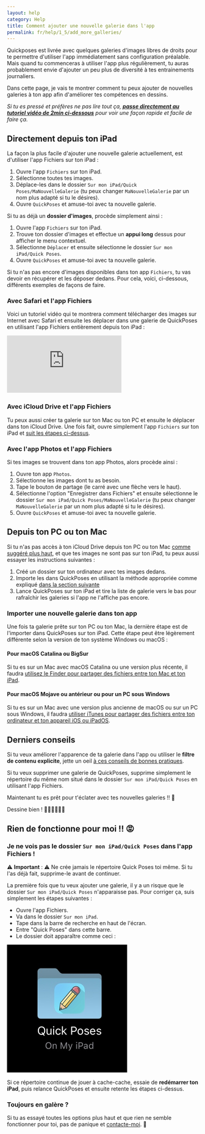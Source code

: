 ```yaml
---
layout: help
category: Help
title: Comment ajouter une nouvelle galerie dans l'app
permalink: fr/help/1_5/add_more_galleries/
---
```


Quickposes est livrée avec quelques galeries d'images libres de droits pour te permettre d'utiliser l'app immédiatement sans configuration préalable. Mais quand tu commenceras à utiliser l'app plus régulièrement, tu auras probablement envie d'ajouter un peu plus de diversité à tes entrainements journaliers.

Dans cette page, je vais te montrer comment tu peux ajouter de nouvelles galeries à ton app afin d'améliorer tes compétences en dessins.

*Si tu es pressé et préfères ne pas lire tout ça, [**passe directement au tutoriel vidéo de 2min ci-dessous**](#avec-safari-et-lapp-fichiers) pour voir une façon rapide et facile de faire ça.*

## Directement depuis ton iPad

La façon la plus facile d'ajouter une nouvelle galerie actuellement, est d'utiliser l'app Fichiers sur ton iPad :

1. Ouvre l'app `Fichiers` sur ton iPad.
2. Sélectionne toutes tes images.
3. Déplace-les dans le dossier `Sur mon iPad/Quick Poses/MaNouvelleGalerie` (tu peux changer `MaNouvelleGalerie` par un nom plus adapté si tu le désires).
4. Ouvre `QuickPoses` et amuse-toi avec ta nouvelle galerie.

Si tu as déjà un **dossier d'images**, procède simplement ainsi :

1. Ouvre l'app `Fichiers` sur ton iPad.
2. Trouve ton dossier d'images et effectue un **appui long** dessus pour afficher le menu contextuel.
3. Sélectionne `Déplacer` et ensuite sélectionne le dossier `Sur mon iPad/Quick Poses`.
4. Ouvre `QuickPoses` et amuse-toi avec ta nouvelle galerie.

Si tu n'as pas encore d'images disponibles dans ton app `Fichiers`, tu vas devoir en récupérer et les déposer dedans. Pour cela, voici, ci-dessous, différents exemples de façons de faire.

### Avec Safari et l'app Fichiers

Voici un tutoriel vidéo qui te montrera comment télécharger des images sur Internet avec Safari et ensuite les déplacer dans une galerie de QuickPoses en utilisant l'app Fichiers entièrement depuis ton iPad :

<div class="embed-responsive embed-responsive-16by9 embed-frame">
    <iframe class="embed-responsive-item" src="https://www.youtube.com/embed/O_pr0ha8-Lc" frameborder="0" allow="accelerometer; autoplay; encrypted-media; gyroscope; picture-in-picture" allowfullscreen></iframe>
</div>

### Avec iCloud Drive et l'app Fichiers

Tu peux aussi créer ta galerie sur ton Mac ou ton PC et ensuite le déplacer dans ton iCloud Drive. Une fois fait, ouvre simplement l'app `Fichiers` sur ton iPad et [suit les étapes ci-dessus](#directement-depuis-ton-ipad).

### Avec l'app Photos et l'app Fichiers

Si tes images se trouvent dans ton app Photos, alors procède ainsi :

1. Ouvre ton app `Photos`.
2. Sélectionne les images dont tu as besoin.
3. Tape le bouton de partage (le carré avec une flèche vers le haut).
4. Sélectionne l'option "Enregistrer dans Fichiers" et ensuite sélectionne le dossier `Sur mon iPad/Quick Poses/MaNouvelleGalerie` (tu peux changer `MaNouvelleGalerie` par un nom plus adapté si tu le désires).
5. Ouvre `QuickPoses` et amuse-toi avec ta nouvelle galerie.

## Depuis ton PC ou ton Mac

Si tu n'as pas accès à ton iCloud Drive depuis ton PC ou ton Mac [comme suggéré plus haut](#avec-icloud-drive-et-lapp-fichiers), et que tes images ne sont pas sur ton iPad, tu peux aussi essayer les instructions suivantes :

1. Créé un dossier sur ton ordinateur avec tes images dedans.
2. Importe les dans QuickPoses en utilisant la méthode appropriée comme expliqué [dans la section suivante](#importer-une-nouvelle-galerie-dans-ton-app)
3. Lance QuickPoses sur ton iPad et tire la liste de galerie vers le bas pour rafraîchir les galeries si l'app ne l'affiche pas encore.

### Importer une nouvelle galerie dans ton app

Une fois ta galerie prête sur ton PC ou ton Mac, la dernière étape est de l'importer dans QuickPoses sur ton iPad. Cette étape peut être légèrement différente selon la version de ton système Windows ou macOS :

#### Pour macOS Catalina ou BigSur

Si tu es sur un Mac avec macOS Catalina ou une version plus récente, il faudra [utilisez le Finder pour partager des fichiers entre ton Mac et ton iPad][1].

#### Pour macOS Mojave ou antérieur ou pour un PC sous Windows

Si tu es sur un Mac avec une version plus ancienne de macOS ou sur un PC sous Windows, il faudra [utiliser iTunes pour partager des fichiers entre ton ordinateur et ton appareil iOS ou iPadOS][2].

## Derniers conseils

Si tu veux améliorer l'apparence de ta galerie dans l'app ou utiliser le **filtre de contenu explicite**, jette un oeil [à ces conseils de bonnes pratiques][3].

Si tu veux supprimer une galerie de QuickPoses, supprime simplement le répertoire du même nom situé dans le dossier `Sur mon iPad/Quick Poses` en utilisant l'app Fichiers.

Maintenant tu es prêt pour t'éclater avec tes nouvelles galeries !! 🎉

Dessine bien ! 👨🏻‍🎨🧑🏾‍🎨

## Rien de fonctionne pour moi !! 😡

### Je ne vois pas le dossier `Sur mon iPad/Quick Poses` dans l'app Fichiers !

⚠️   **Important** : ⚠️  Ne crée jamais le répertoire Quick Poses toi même. Si tu l'as déjà fait, supprime-le avant de continuer. 

La première fois que tu veux ajouter une galerie, il y a un risque que le dossier `Sur mon iPad/Quick Poses` n'apparaisse pas. Pour corriger ça, suis simplement les étapes suivantes :

- Ouvre l'app Fichiers.
- Va dans le dossier `Sur mon iPad`.
- Tape dans la barre de recherche en haut de l'écran.
- Entre "Quick Poses" dans cette barre.
- Le dossier doit apparaître comme ceci :

![Le dossier Quick Poses dans l'app Fichiers][4]

Si ce répertoire continue de jouer à cache-cache, essaie de **redémarrer ton iPad**, puis relance QuickPoses et ensuite retente les étapes ci-dessus.

### Toujours en galère ?

Si tu as essayé toutes les options plus haut et que rien ne semble fonctionner pour toi, pas de panique et [contacte-moi][5]. 🙂

[1]: https://support.apple.com/fr-fr/HT210598 "Utilisez le Finder pour partager des fichiers entre votre Mac et votre iPad"
[2]: https://support.apple.com/fr-fr/HT201301 "Utiliser iTunes pour partager des fichiers entre votre ordinateur et votre appareil iPadOS"
[3]: ../best_practices/
[4]: ../../../img/help/quickposes_folder.jpg
[5]: ../../../support/contact/
